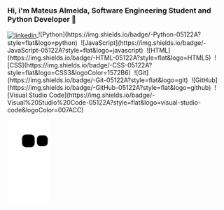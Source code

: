 ### Hi, i'm Mateus Almeida, Software Engineering Student and Python Developer 👋

<a href="https://www.linkedin.com/in/mateus-de-almeida-7555641bb/" target="_blank">
<img align="center" src="https://img.shields.io/badge/-Linkedin-05122A?style=flat&logo=linkedin" alt="linkedin"/>
</a>
![Python](https://img.shields.io/badge/-Python-05122A?style=flat&logo=python)&nbsp;
![JavaScript](https://img.shields.io/badge/-JavaScript-05122A?style=flat&logo=javascript)&nbsp;
![HTML](https://img.shields.io/badge/-HTML-05122A?style=flat&logo=HTML5)&nbsp;
![CSS](https://img.shields.io/badge/-CSS-05122A?style=flat&logo=CSS3&logoColor=1572B6)&nbsp;
![Git](https://img.shields.io/badge/-Git-05122A?style=flat&logo=git)&nbsp;
![GitHub](https://img.shields.io/badge/-GitHub-05122A?style=flat&logo=github)&nbsp;
![Visual Studio Code](https://img.shields.io/badge/-Visual%20Studio%20Code-05122A?style=flat&logo=visual-studio-code&logoColor=007ACC)&nbsp;

![Snake animation](https://github.com/almeida11/almeida11/blob/output/github-contribution-grid-snake.svg)


